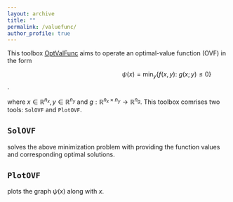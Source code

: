 ```yaml
---
layout: archive
title: ""   
permalink: /valuefunc/
author_profile: true
---
```


This toolbox [OptValFunc](\files\OptValFunc.zip) aims to operate an optimal-value function (OVF) in the form 

$$\hspace{6cm}~ \psi(x) = \min_{y} \{f(x, y):~g(x; y)\leq 0\}$$.

where $x\in\mathbb{R}^{n_x},y\in\mathbb{R}^{n_y}$ and $g:\mathbb{R}^{n_x\times n_y}\rightarrow \mathbb{R}^{n_g}$. This toolbox comrises two tools: $\texttt{SolOVF}$ and $\texttt{PlotOVF}$.


$\texttt{SolOVF}$
---
solves the above minimization problem with providing the function values and corresponding optimal solutions.
 
$\texttt{PlotOVF}$
---
plots  the graph $\psi(x)$ along with $x$. 
